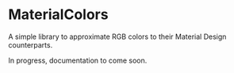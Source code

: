 # MaterialColors
A simple library to approximate RGB colors to their Material Design counterparts.

In progress, documentation to come soon.
